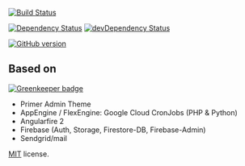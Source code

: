 [![Build Status](https://travis-ci.org/Meistercoach83/sfw.svg?branch=master)](https://travis-ci.org/Meistercoach83/sfw)

[![Dependency Status](https://david-dm.org/Meistercoach83/sfw/status.svg)](https://david-dm.org/Meistercoach83/sfw)
[![devDependency Status](https://david-dm.org/Meistercoach83/sfw/dev-status.svg)](https://david-dm.org/Meistercoach83/sfw)

[![GitHub version](https://badge.fury.io/gh/Meistercoach83%2Fsfw.svg)](https://badge.fury.io/gh/Meistercoach83%2Fsfw)

## Based on

[![Greenkeeper badge](https://badges.greenkeeper.io/Meistercoach83/sfw.svg)](https://greenkeeper.io/)
- Primer Admin Theme
- AppEngine / FlexEngine: Google Cloud CronJobs (PHP & Python)
- Angularfire 2
- Firebase (Auth, Storage, Firestore-DB, Firebase-Admin)
- Sendgrid/mail

[MIT](LICENSE.txt) license.
